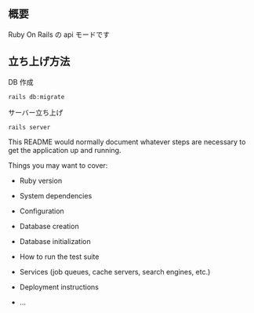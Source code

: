 ## 概要
Ruby On Rails の api モードです

## 立ち上げ方法
DB 作成
```
rails db:migrate
```

サーバー立ち上げ
```
rails server
```

This README would normally document whatever steps are necessary to get the
application up and running.

Things you may want to cover:

* Ruby version

* System dependencies

* Configuration

* Database creation

* Database initialization

* How to run the test suite

* Services (job queues, cache servers, search engines, etc.)

* Deployment instructions

* ...
